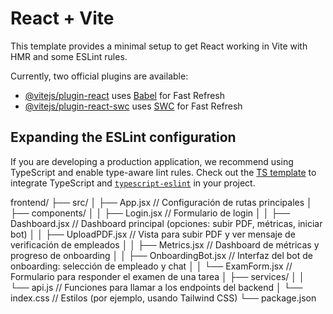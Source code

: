 # React + Vite

This template provides a minimal setup to get React working in Vite with HMR and some ESLint rules.

Currently, two official plugins are available:

- [@vitejs/plugin-react](https://github.com/vitejs/vite-plugin-react/blob/main/packages/plugin-react/README.md) uses [Babel](https://babeljs.io/) for Fast Refresh
- [@vitejs/plugin-react-swc](https://github.com/vitejs/vite-plugin-react-swc) uses [SWC](https://swc.rs/) for Fast Refresh

## Expanding the ESLint configuration

If you are developing a production application, we recommend using TypeScript and enable type-aware lint rules. Check out the [TS template](https://github.com/vitejs/vite/tree/main/packages/create-vite/template-react-ts) to integrate TypeScript and [`typescript-eslint`](https://typescript-eslint.io) in your project.

frontend/
├── src/
│   ├── App.jsx                // Configuración de rutas principales
│   ├── components/
│   │   ├── Login.jsx          // Formulario de login
│   │   ├── Dashboard.jsx      // Dashboard principal (opciones: subir PDF, métricas, iniciar bot)
│   │   ├── UploadPDF.jsx      // Vista para subir PDF y ver mensaje de verificación de empleados
│   │   ├── Metrics.jsx        // Dashboard de métricas y progreso de onboarding
│   │   ├── OnboardingBot.jsx  // Interfaz del bot de onboarding: selección de empleado y chat
│   │   └── ExamForm.jsx       // Formulario para responder el examen de una tarea
│   ├── services/
│   │   └── api.js             // Funciones para llamar a los endpoints del backend
│   └── index.css              // Estilos (por ejemplo, usando Tailwind CSS)
└── package.json
